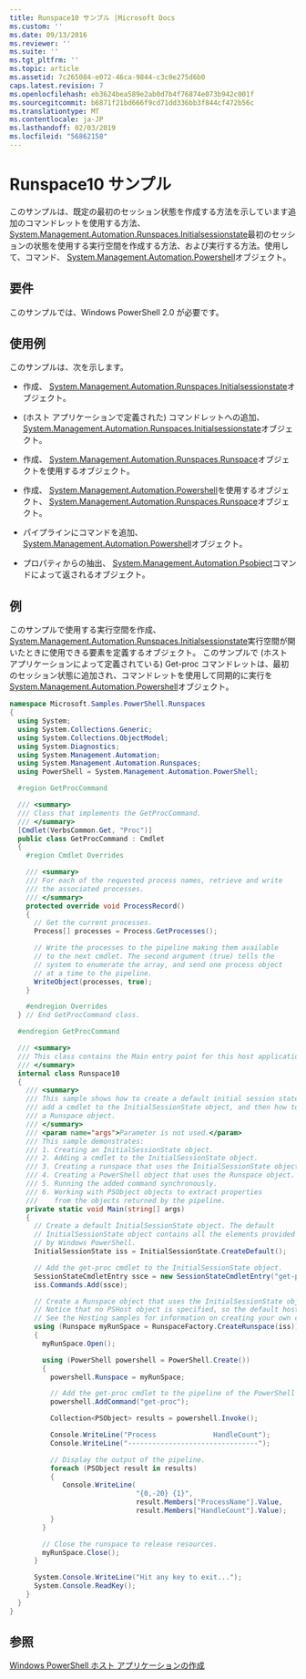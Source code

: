 ```yaml
---
title: Runspace10 サンプル |Microsoft Docs
ms.custom: ''
ms.date: 09/13/2016
ms.reviewer: ''
ms.suite: ''
ms.tgt_pltfrm: ''
ms.topic: article
ms.assetid: 7c265084-e072-46ca-9844-c3c0e275d6b0
caps.latest.revision: 7
ms.openlocfilehash: eb3624bea589e2ab0d7b4f76874e073b942c001f
ms.sourcegitcommit: b6871f21bd666f9cd71dd336bb3f844cf472b56c
ms.translationtype: MT
ms.contentlocale: ja-JP
ms.lasthandoff: 02/03/2019
ms.locfileid: "56862158"
---
```

# <a name="runspace10-sample"></a>Runspace10 サンプル

このサンプルは、既定の最初のセッション状態を作成する方法を示しています追加のコマンドレットを使用する方法、 [System.Management.Automation.Runspaces.Initialsessionstate](/dotnet/api/System.Management.Automation.Runspaces.InitialSessionState)最初のセッションの状態を使用する実行空間を作成する方法、および実行する方法。使用して、コマンド、 [System.Management.Automation.Powershell](/dotnet/api/system.management.automation.powershell)オブジェクト。

## <a name="requirements"></a>要件

このサンプルでは、Windows PowerShell 2.0 が必要です。

## <a name="demonstrates"></a>使用例

このサンプルは、次を示します。

- 作成、 [System.Management.Automation.Runspaces.Initialsessionstate](/dotnet/api/System.Management.Automation.Runspaces.InitialSessionState)オブジェクト。

- (ホスト アプリケーションで定義された) コマンドレットへの追加、 [System.Management.Automation.Runspaces.Initialsessionstate](/dotnet/api/System.Management.Automation.Runspaces.InitialSessionState)オブジェクト。

- 作成、 [System.Management.Automation.Runspaces.Runspace](/dotnet/api/System.Management.Automation.Runspaces.Runspace)オブジェクトを使用するオブジェクト。

- 作成、 [System.Management.Automation.Powershell](/dotnet/api/system.management.automation.powershell)を使用するオブジェクト、 [System.Management.Automation.Runspaces.Runspace](/dotnet/api/System.Management.Automation.Runspaces.Runspace)オブジェクト。

- パイプラインにコマンドを追加、 [System.Management.Automation.Powershell](/dotnet/api/system.management.automation.powershell)オブジェクト。

- プロパティからの抽出、 [System.Management.Automation.Psobject](/dotnet/api/System.Management.Automation.PSObject)コマンドによって返されるオブジェクト。

## <a name="example"></a>例

このサンプルで使用する実行空間を作成、 [System.Management.Automation.Runspaces.Initialsessionstate](/dotnet/api/System.Management.Automation.Runspaces.InitialSessionState)実行空間が開いたときに使用できる要素を定義するオブジェクト。 このサンプルで (ホスト アプリケーションによって定義されている) Get-proc コマンドレットは、最初のセッション状態に追加され、コマンドレットを使用して同期的に実行を[System.Management.Automation.Powershell](/dotnet/api/system.management.automation.powershell)オブジェクト。

```csharp
namespace Microsoft.Samples.PowerShell.Runspaces
{
  using System;
  using System.Collections.Generic;
  using System.Collections.ObjectModel;
  using System.Diagnostics;
  using System.Management.Automation;
  using System.Management.Automation.Runspaces;
  using PowerShell = System.Management.Automation.PowerShell;

  #region GetProcCommand

  /// <summary>
  /// Class that implements the GetProcCommand.
  /// </summary>
  [Cmdlet(VerbsCommon.Get, "Proc")]
  public class GetProcCommand : Cmdlet
  {
    #region Cmdlet Overrides

    /// <summary>
    /// For each of the requested process names, retrieve and write
    /// the associated processes.
    /// </summary>
    protected override void ProcessRecord()
    {
      // Get the current processes.
      Process[] processes = Process.GetProcesses();

      // Write the processes to the pipeline making them available
      // to the next cmdlet. The second argument (true) tells the
      // system to enumerate the array, and send one process object
      // at a time to the pipeline.
      WriteObject(processes, true);
    }

    #endregion Overrides
  } // End GetProcCommand class.

  #endregion GetProcCommand

  /// <summary>
  /// This class contains the Main entry point for this host application.
  /// </summary>
  internal class Runspace10
  {
    /// <summary>
    /// This sample shows how to create a default initial session state, how to add
    /// add a cmdlet to the InitialSessionState object, and then how to create
    /// a Runspace object.
    /// </summary>
    /// <param name="args">Parameter is not used.</param>
    /// This sample demonstrates:
    /// 1. Creating an InitialSessionState object.
    /// 2. Adding a cmdlet to the InitialSessionState object.
    /// 3. Creating a runspace that uses the InitialSessionState object.
    /// 4. Creating a PowerShell object that uses the Runspace object.
    /// 5. Running the added command synchronously.
    /// 6. Working with PSObject objects to extract properties
    ///    from the objects returned by the pipeline.
    private static void Main(string[] args)
    {
      // Create a default InitialSessionState object. The default
      // InitialSessionState object contains all the elements provided
      // by Windows PowerShell.
      InitialSessionState iss = InitialSessionState.CreateDefault();

      // Add the get-proc cmdlet to the InitialSessionState object.
      SessionStateCmdletEntry ssce = new SessionStateCmdletEntry("get-proc", typeof(GetProcCommand), null);
      iss.Commands.Add(ssce);

      // Create a Runspace object that uses the InitialSessionState object.
      // Notice that no PSHost object is specified, so the default host is used.
      // See the Hosting samples for information on creating your own custom host.
      using (Runspace myRunSpace = RunspaceFactory.CreateRunspace(iss))
      {
        myRunSpace.Open();

        using (PowerShell powershell = PowerShell.Create())
        {
          powershell.Runspace = myRunSpace;

          // Add the get-proc cmdlet to the pipeline of the PowerShell object.
          powershell.AddCommand("get-proc");

          Collection<PSObject> results = powershell.Invoke();

          Console.WriteLine("Process              HandleCount");
          Console.WriteLine("--------------------------------");

          // Display the output of the pipeline.
          foreach (PSObject result in results)
          {
             Console.WriteLine(
                               "{0,-20} {1}",
                               result.Members["ProcessName"].Value,
                               result.Members["HandleCount"].Value);
          }
        }

        // Close the runspace to release resources.
        myRunSpace.Close();
      }

      System.Console.WriteLine("Hit any key to exit...");
      System.Console.ReadKey();
    }
  }
}
```

## <a name="see-also"></a>参照

[Windows PowerShell ホスト アプリケーションの作成](./writing-a-windows-powershell-host-application.md)